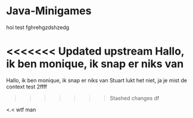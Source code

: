 # Java-Minigames

hoi test
fghrehgzdshzedg

<<<<<<< Updated upstream
Hallo, ik ben monique, ik snap er niks van
=======
Hallo, ik ben monique, ik snap er niks van
Stuart lukt het niet, ja je mist de context
test 2ffff
>>>>>>> Stashed changes
df


<.< wtf man